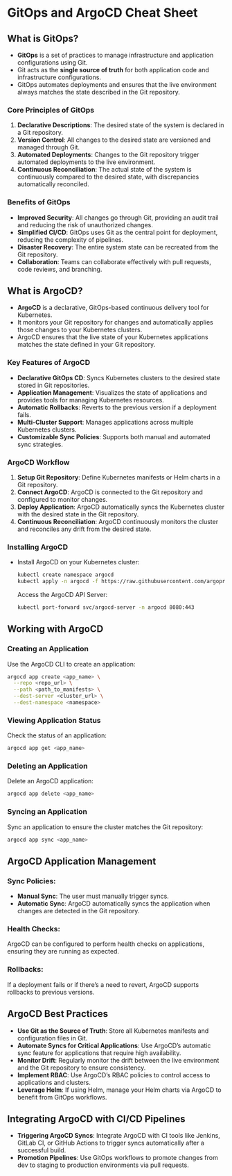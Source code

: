 # GitOps and ArgoCD Cheat Sheet

## What is GitOps?

- **GitOps** is a set of practices to manage infrastructure and application configurations using Git.
- Git acts as the **single source of truth** for both application code and infrastructure configurations.
- GitOps automates deployments and ensures that the live environment always matches the state described in the Git repository.

### Core Principles of GitOps

1. **Declarative Descriptions**: The desired state of the system is declared in a Git repository.
2. **Version Control**: All changes to the desired state are versioned and managed through Git.
3. **Automated Deployments**: Changes to the Git repository trigger automated deployments to the live environment.
4. **Continuous Reconciliation**: The actual state of the system is continuously compared to the desired state, with discrepancies automatically reconciled.

### Benefits of GitOps

- **Improved Security**: All changes go through Git, providing an audit trail and reducing the risk of unauthorized changes.
- **Simplified CI/CD**: GitOps uses Git as the central point for deployment, reducing the complexity of pipelines.
- **Disaster Recovery**: The entire system state can be recreated from the Git repository.
- **Collaboration**: Teams can collaborate effectively with pull requests, code reviews, and branching.

## What is ArgoCD?

- **ArgoCD** is a declarative, GitOps-based continuous delivery tool for Kubernetes.
- It monitors your Git repository for changes and automatically applies those changes to your Kubernetes clusters.
- ArgoCD ensures that the live state of your Kubernetes applications matches the state defined in your Git repository.

### Key Features of ArgoCD

- **Declarative GitOps CD**: Syncs Kubernetes clusters to the desired state stored in Git repositories.
- **Application Management**: Visualizes the state of applications and provides tools for managing Kubernetes resources.
- **Automatic Rollbacks**: Reverts to the previous version if a deployment fails.
- **Multi-Cluster Support**: Manages applications across multiple Kubernetes clusters.
- **Customizable Sync Policies**: Supports both manual and automated sync strategies.

### ArgoCD Workflow

1. **Setup Git Repository**: Define Kubernetes manifests or Helm charts in a Git repository.
2. **Connect ArgoCD**: ArgoCD is connected to the Git repository and configured to monitor changes.
3. **Deploy Application**: ArgoCD automatically syncs the Kubernetes cluster with the desired state in the Git repository.
4. **Continuous Reconciliation**: ArgoCD continuously monitors the cluster and reconciles any drift from the desired state.

### Installing ArgoCD

- Install ArgoCD on your Kubernetes cluster:

  ```bash
  kubectl create namespace argocd
  kubectl apply -n argocd -f https://raw.githubusercontent.com/argoproj/argo-cd/stable/manifests/install.yaml
  ```

  Access the ArgoCD API Server:

  ```bash
  kubectl port-forward svc/argocd-server -n argocd 8080:443
  ```

## Working with ArgoCD

### Creating an Application

Use the ArgoCD CLI to create an application:

```bash
argocd app create <app_name> \
  --repo <repo_url> \
  --path <path_to_manifests> \
  --dest-server <cluster_url> \
  --dest-namespace <namespace>
```

### Viewing Application Status

Check the status of an application:

```bash
argocd app get <app_name>
```

### Deleting an Application

Delete an ArgoCD application:

```bash
argocd app delete <app_name>
```

### Syncing an Application

Sync an application to ensure the cluster matches the Git repository:

```bash
argocd app sync <app_name>
```

## ArgoCD Application Management

### Sync Policies:

- **Manual Sync**: The user must manually trigger syncs.
- **Automatic Sync**: ArgoCD automatically syncs the application when changes are detected in the Git repository.

### Health Checks:

ArgoCD can be configured to perform health checks on applications, ensuring they are running as expected.

### Rollbacks:

If a deployment fails or if there’s a need to revert, ArgoCD supports rollbacks to previous versions.

## ArgoCD Best Practices

- **Use Git as the Source of Truth**: Store all Kubernetes manifests and configuration files in Git.
- **Automate Syncs for Critical Applications**: Use ArgoCD’s automatic sync feature for applications that require high availability.
- **Monitor Drift**: Regularly monitor the drift between the live environment and the Git repository to ensure consistency.
- **Implement RBAC**: Use ArgoCD’s RBAC policies to control access to applications and clusters.
- **Leverage Helm**: If using Helm, manage your Helm charts via ArgoCD to benefit from GitOps workflows.

## Integrating ArgoCD with CI/CD Pipelines

- **Triggering ArgoCD Syncs**: Integrate ArgoCD with CI tools like Jenkins, GitLab CI, or GitHub Actions to trigger syncs automatically after a successful build.
- **Promotion Pipelines**: Use GitOps workflows to promote changes from dev to staging to production environments via pull requests.
